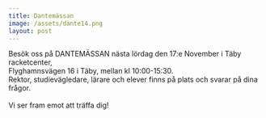 ```yaml
---
title: Dantemässan
image: /assets/dante14.png
layout: post
---
```


Besök oss på DANTEMÄSSAN nästa lördag den 17:e November i Täby racketcenter,<br>
Flyghamnsvägen 16 i Täby, mellan kl 10:00-15:30. <br>
Rektor, studievägledare, lärare och elever finns på plats och svarar på dina frågor.<br>
<br>
Vi ser fram emot att träffa dig!<br>
